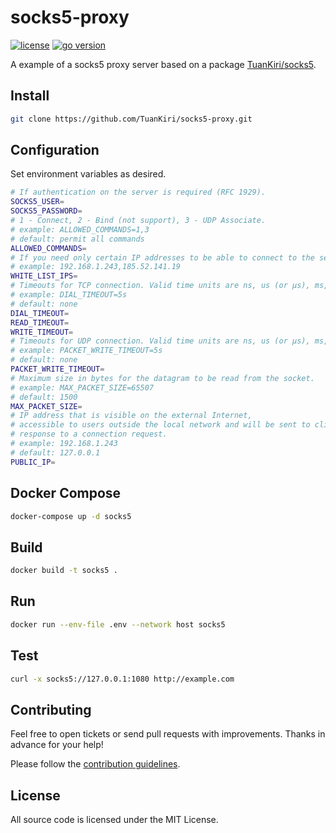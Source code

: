 # socks5-proxy

[![license](https://img.shields.io/badge/license-MIT-red.svg)](LICENSE)
[![go version](https://img.shields.io/github/go-mod/go-version/TuanKiri/socks5)](go.mod)

A example of a socks5 proxy server based on a package [TuanKiri/socks5](https://github.com/TuanKiri/socks5).

## Install

```sh
git clone https://github.com/TuanKiri/socks5-proxy.git
```

## Configuration

Set environment variables as desired.

```sh
# If authentication on the server is required (RFC 1929).
SOCKS5_USER=
SOCKS5_PASSWORD=
# 1 - Connect, 2 - Bind (not support), 3 - UDP Associate.
# example: ALLOWED_COMMANDS=1,3 
# default: permit all commands
ALLOWED_COMMANDS=
# If you need only certain IP addresses to be able to connect to the server.
# example: 192.168.1.243,185.52.141.19
WHITE_LIST_IPS=
# Timeouts for TCP connection. Valid time units are ns, us (or µs), ms, s, m, h.
# example: DIAL_TIMEOUT=5s 
# default: none
DIAL_TIMEOUT=
READ_TIMEOUT=
WRITE_TIMEOUT=
# Timeouts for UDP connection. Valid time units are ns, us (or µs), ms, s, m, h.
# example: PACKET_WRITE_TIMEOUT=5s
# default: none
PACKET_WRITE_TIMEOUT=
# Maximum size in bytes for the datagram to be read from the socket.
# example: MAX_PACKET_SIZE=65507
# default: 1500
MAX_PACKET_SIZE=
# IP address that is visible on the external Internet,
# accessible to users outside the local network and will be sent to clients in
# response to a connection request.
# example: 192.168.1.243
# default: 127.0.0.1
PUBLIC_IP=
```

## Docker Compose

```sh
docker-compose up -d socks5
```

## Build

```sh
docker build -t socks5 .
```

## Run

```sh
docker run --env-file .env --network host socks5
```

## Test

```sh
curl -x socks5://127.0.0.1:1080 http://example.com
```

## Contributing
Feel free to open tickets or send pull requests with improvements. Thanks in advance for your help!

Please follow the [contribution guidelines](.github/CONTRIBUTING.md).


## License

All source code is licensed under the MIT License.

